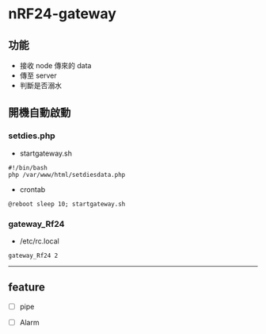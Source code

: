 # nRF24-gateway

## 功能
- 接收 node 傳來的 data
- 傳至 server
- 判斷是否溺水


## 開機自動啟動
### setdies.php
- startgateway.sh
```shell
#!/bin/bash 
php /var/www/html/setdiesdata.php
```

- crontab
```
@reboot sleep 10; startgateway.sh
```

### gateway_Rf24
- /etc/rc.local
```
gateway_Rf24 2
```

---

## feature
- [ ] pipe
- [ ] Alarm



